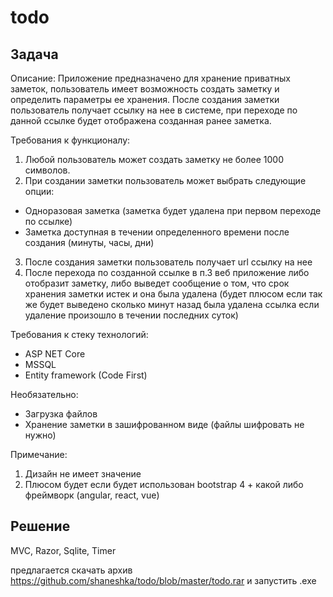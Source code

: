 # todo

## Задача

Описание: Приложение предназначено для хранение приватных заметок, пользователь имеет возможность создать заметку и определить параметры ее хранения. После создания заметки пользователь получает ссылку на нее в системе, при переходе по данной ссылке будет отображена созданная ранее заметка.

Требования к функционалу:

1. Любой пользователь может создать заметку не более 1000 символов.
2. При создании заметки пользователь может выбрать следующие опции:
- Одноразовая заметка (заметка будет удалена при первом переходе по ссылке)
- Заметка доступная в течении определенного времени после создания (минуты, часы, дни)
3. После создания заметки пользователь получает url ссылку на нее
4. После перехода по созданной ссылке в п.3 веб приложение либо отобразит заметку, либо выведет сообщение о том, что срок хранения заметки истек и она была удалена (будет плюсом если так же будет выведено сколько минут назад была удалена ссылка если удаление произошло в течении последних суток)

Требования к стеку технологий:
- ASP NET Core
- MSSQL
- Entity framework (Code First)

Необязательно:
- Загрузка файлов
- Хранение заметки в зашифрованном виде (файлы шифровать не нужно)

Примечание: 
1. Дизайн не имеет значение
2. Плюсом будет если будет использован bootstrap 4 + какой либо фреймворк (angular, react, vue)

## Решение

MVC, Razor, Sqlite, Timer

предлагается скачать архив https://github.com/shaneshka/todo/blob/master/todo.rar и запустить .exe
